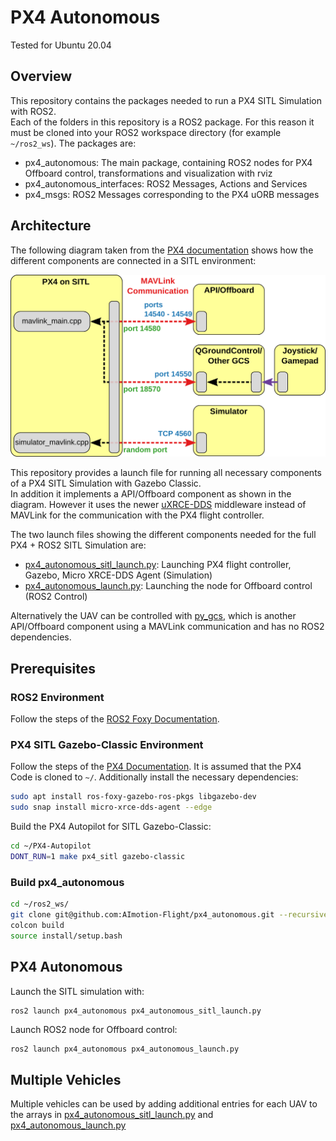 # PX4 Autonomous
Tested for Ubuntu 20.04
## Overview
This repository contains the packages needed to run a PX4 SITL Simulation with ROS2.<br>
Each of the folders in this repository is a ROS2 package. For this reason it must be cloned into your ROS2 workspace directory (for example ```~/ros2_ws```). The packages are:
- px4_autonomous: The main package, containing ROS2 nodes for PX4 Offboard control, transformations and visualization with rviz
- px4_autonomous_interfaces: ROS2 Messages, Actions and Services
- px4_msgs: ROS2 Messages corresponding to the PX4 uORB messages
## Architecture
The following diagram taken from the [PX4 documentation](https://docs.px4.io/main/en/simulation/#sitl-simulation-environment) shows how the different components are connected in a SITL environment:<br>

![](px4_sitl_overview.svg)<br>

This repository provides a launch file for running all necessary components of a PX4 SITL Simulation with Gazebo Classic.<br>
In addition it implements a API/Offboard component as shown in the diagram. However it uses the newer [uXRCE-DDS](https://docs.px4.io/main/en/middleware/uxrce_dds.html) middleware instead of MAVLink for the communication with the PX4 flight controller.<br>

The two launch files showing the different components needed for the full PX4 + ROS2 SITL Simulation are:
- [px4_autonomous_sitl_launch.py](px4_autonomous/launch/px4_autonomous_sitl_launch.py): Launching PX4 flight controller, Gazebo, Micro XRCE-DDS Agent (Simulation)
- [px4_autonomous_launch.py](px4_autonomous/launch/px4_autonomous_launch.py):
Launching the node for Offboard control (ROS2 Control)

Alternatively the UAV can be controlled with [py_gcs](https://github.com/AImotion-Flight/py_gcs), which is another API/Offboard component using a MAVLink communication and has no ROS2 dependencies.

## Prerequisites
### ROS2 Environment
Follow the steps of the [ROS2 Foxy Documentation](https://docs.ros.org/en/foxy/Installation.html).
### PX4 SITL Gazebo-Classic Environment
Follow the steps of the [PX4 Documentation](https://docs.px4.io/main/en/dev_setup/dev_env_linux_ubuntu.html#simulation-and-nuttx-pixhawk-targets).
It is assumed that the PX4 Code is cloned to ```~/```.
Additionally install the necessary dependencies:
```bash
sudo apt install ros-foxy-gazebo-ros-pkgs libgazebo-dev
sudo snap install micro-xrce-dds-agent --edge
```
Build the PX4 Autopilot for SITL Gazebo-Classic:
```bash
cd ~/PX4-Autopilot
DONT_RUN=1 make px4_sitl gazebo-classic
```
### Build px4_autonomous
```bash
cd ~/ros2_ws/
git clone git@github.com:AImotion-Flight/px4_autonomous.git --recursive src/
colcon build
source install/setup.bash
```
## PX4 Autonomous
Launch the SITL simulation with:
```
ros2 launch px4_autonomous px4_autonomous_sitl_launch.py
```
Launch ROS2 node for Offboard control:
```bash
ros2 launch px4_autonomous px4_autonomous_launch.py
```
## Multiple Vehicles
Multiple vehicles can be used by adding additional entries for each UAV to the arrays
in [px4_autonomous_sitl_launch.py](px4_autonomous/launch/px4_autonomous_sitl_launch.py#L93) and [px4_autonomous_launch.py](px4_autonomous/launch/px4_autonomous_launch.py#L8)